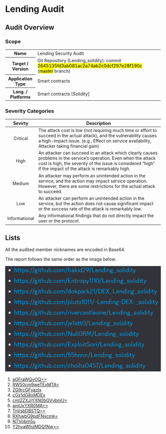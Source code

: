 # Lending Audit

## Audit Overview

### Scope

<table>
  <tr>
    <th>Name</th>
    <td>Lending Security Audit</td>
  </tr>
  <tr>
    <th>Target / Version</th>
    <td>Git Repository (Lending_solidity): commit <mark>2645135fd3ab081ac2a74ab2c0dcf297e28f190c</mark> (<mark>master</mark> branch)</td>
  </tr>
  <tr>
    <th>Application Type</th>
    <td>Smart contracts</td>
  </tr>
  <tr>
    <th>Lang. / Platforms</th>
    <td>Smart contracts [Solidity]</td>
  </tr>
</table>

### Severity Categories

|Sevirty|Description|
|:---:|-------|
|Critical|The attack cost is low (not requiring much time or effort to succeed in the actual attack), and the vulnerability causes a high-impact issue. (e.g., Effect on service availability, Attacker taking financial gain)|
|High|An attacker can succeed in an attack which clearly causes problems in the service’s operation. Even when the attack cost is high, the severity of the issue is considered “high” if the impact of the attack is remarkably high.|
|Medium|An attacker may perform an unintended action in the service, and the action may impact service operation. However, there are some restrictions for the actual attack to succeed.|
|Low|An attacker can perform an unintended action in the service, but the action does not cause significant impact or the success rate of the attack is remarkably low.|
|Informational|Any informational findings that do not directly impact the user or the protocol.|

## Lists

All the audited member nicknames are encoded in Base64.

The report follows the same order as the image below.

![list](./audits/img/list.png)

1. [aGFraWQyOQ==](./audits/)
2. [RW50cm9weTExMTA=](./audits/)
3. [ZG9rcGFyazIx](./audits/)
4. [cGx1dG8xMDEx](./audits/)
5. [cml2ZXJjYXN0bGVvbmU=](./audits/)
6. [amUxYXR0MA==](./audits/)
7. [TnVsbDBSTQ==](./audits/)
8. [RXhwbG9pdFNvcmk=](./audits/)
9. [NTVobm5u](./audits/)
10. [Y2hvaWhzMDQ1Nw==](./audits/)